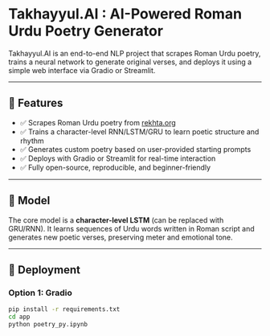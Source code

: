 # Takhayyul.AI : AI-Powered Roman Urdu Poetry Generator

Takhayyul.AI is an end-to-end NLP project that scrapes Roman Urdu poetry, trains a neural network to generate original verses, and deploys it using a simple web interface via Gradio or Streamlit.

---

## 📌 Features

- ✅ Scrapes Roman Urdu poetry from [rekhta.org](https://rekhta.org)
- ✅ Trains a character-level RNN/LSTM/GRU to learn poetic structure and rhythm
- ✅ Generates custom poetry based on user-provided starting prompts
- ✅ Deploys with Gradio or Streamlit for real-time interaction
- ✅ Fully open-source, reproducible, and beginner-friendly

---

## 🧠 Model

The core model is a **character-level LSTM** (can be replaced with GRU/RNN). It learns sequences of Urdu words written in Roman script and generates new poetic verses, preserving meter and emotional tone.

---

## 🚀 Deployment

### Option 1: Gradio

```bash
pip install -r requirements.txt
cd app
python poetry_py.ipynb

